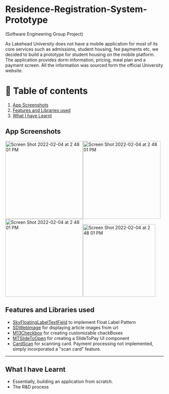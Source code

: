 # Residence-Registration-System-Prototype
(Software Engineering Group Project)

As Lakehead University does not have a mobile application for most of its core services 
such as admissions, student housing, fee payments etc, we decided to build a prototype for student housing on the mobile platform. The application provides dorm information, pricing, meal plan and a payment screen. All the information was sourced form the official University website. 

# 🚩 Table of contents
1. [App Screenshots](#part1)
2. [Features and Libraries used](#part2)
3. [What I have Learnt](#part3)

## App Screenshots <a name="part1"></a>

<img width="247" alt="Screen Shot 2022-02-04 at 2 48 01 PM" src="https://user-images.githubusercontent.com/82283086/153281906-6a33d03b-1d54-465e-82cb-0a760369a4a9.jpg"><img width="247" alt="Screen Shot 2022-02-04 at 2 48 01 PM" src="https://user-images.githubusercontent.com/82283086/153282377-48624715-d7cf-4275-837a-0dce87212711.jpg"><img width="247" alt="Screen Shot 2022-02-04 at 2 48 01 PM" src="https://user-images.githubusercontent.com/82283086/153281910-59c311fe-1185-4b1f-b714-851743126a17.jpg"><img width="230" alt="Screen Shot 2022-02-04 at 2 48 01 PM" src="https://user-images.githubusercontent.com/82283086/153281911-7e1a6046-8712-4929-a5aa-c0b679c99600.jpg">



## Features and Libraries used <a name="part2"></a>

* [SkyFloatingLabelTextField](https://github.com/Skyscanner/SkyFloatingLabelTextField) to implement Float Label Pattern
* [SDWebImage](https://github.com/SDWebImage/SDWebImage) for displaying article images from url
* [M13Checkbox](https://github.com/Marxon13/M13Checkbox) for creating customizable chackBoxes
* [MTSlideToOpen](https://github.com/lemanhtien/MTSlideToOpen) for creating a SlideToPay UI component
* [CardScan](https://github.com/getbouncer/cardscan-ios) for scanning card. Payment processing not implemented, simply incorporated a "scan card" feature.

___

## What I have Learnt <a name="part3"></a>

* Essentially, building an application from scratch.
* The R&D process
